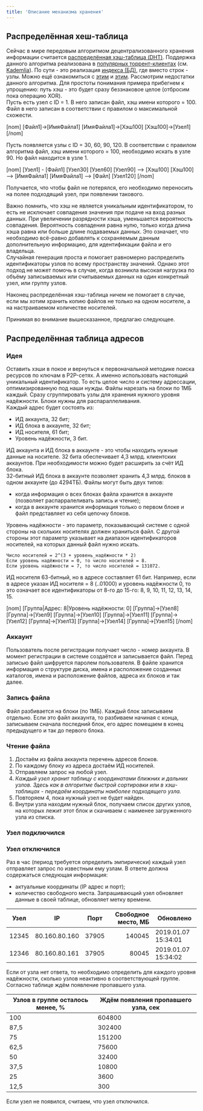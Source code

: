 ```yaml
---
title: 'Описание механизма хранения'
---
```


## Распределённая хеш-таблица
Сейчас в мире передовым алгоритмом децентрализованного хранения информации считается [распределённая хэш-таблица (DHT)](https://ru.wikipedia.org/wiki/Распределённая_хеш-таблица). Поддержка данного алгоритма реализована в [популярных торрент-клиентах](https://ru.wikibooks.org/wiki/BitTorrent/DHT) (см. [Kademlia](https://habr.com/post/107342/)). По сути - это реализация [индекса (БД)](https://ru.wikipedia.org/wiki/Индекс_(базы_данных)), где вместо строк - узлы. 
Можно ещё ознакомиться с [этим](https://ru.wikipedia.org/wiki/Быстрая_сортировка) и [этим](https://ru.wikipedia.org/wiki/Алгоритм_сортировки).
Рассмотрим недостатки данного алгоритма. Для простоты понимания примера прибегнем к упрощению: путь хэш - это будет сразу беззнаковое целое (отбросим пока операцию XOR).  
Пусть есть узел с ID = 1. В него записан файл, хэш имени которого = 100. Файл в него записан в соответствии с правилом о максимальной схожести.  

[nom]
[Файл1]->[ИмяФайла1]
[ИмяФайла1]->[Хэш100]
[Хэш100]->[Узел1]
[/nom]

Пусть появляется узлы с ID = 30, 60, 90, 120. В соответствии с правилом алгоритма файл, хэш имени которого = 100, необходимо искать в узле 90. Но файл находится в узле 1.

[nom]
[Узел1] - [Файл1]
[Узел30]
[Узел60]
[Узел90] --> [Хэш100]
[Хэш100] --> [ИмяФайла1]
[ИмяФайла1] --> [Файл]
[Узел120]
[/nom]

Получается, что чтобы файл не потерялся, его необходимо переносить на полее подходящий узел, при появлении такового.  
  
Важно помнить, что хэш не является уникальным идентификатором, то есть не исключает совпадения значения при подаче на вход разных данных. При увеличении разрядности хэша, уменьшается вероятность совпадения. Вероятность совпадения равна нулю, только когда длина хэша равна или больше длине подаваемых данных. Это означает, что необходимо всё-равно добавлять к сохраняемым данным дополнительную информацию, для идентификации файла и его владельца.  
Случайная генерация проста и помогает равномерно распределить идентификаторы узлов по всему пространству значений. Однако этот подход не может помочь в случае, когда возникла высокая нагрузка по объёму записываемых или считываемых данных на один конкретный узел, или группу узлов.

Наконец распределённая хэш-таблица ничем не помогает в случае, если мы хотим хранить копию файлов не только на одном носителе, а на настраиваемом количестве носителей.  
  
Принимая во внимание вышесказанное, предлагаю следующее.  

## Распределённая таблица адресов
### Идея
Оставить хэши в покое и вернуться к первоначальной методике поиска ресурсов по ключам в P2P-сетях. А именно использовать настоящий уникальный идентификатор. То есть целое число и систему адрессации, оптимизированную под наши нужды. Файлы нарезать на блоки по 1МБ каждый. Сразу сгруппировать узлы для хранения нужного уровня надёжности. Блоки нужны для распараллеливания.   
Каждый адрес будет состоять из:
* ИД аккаунта, 32 бит;
* ИД блока в аккаунте, 32 бит;
* ИД носителя, 61 бит;
* Уровень надёжности, 3 бит.
  
ИД аккаунта и ИД блока в аккаунте - это чтобы находить нужные данные на носителе. 32 бита обеспечивает 4,3 млрд. клиентских аккаунтов. При необходимости можно будет расширить за счёт ИД блока.  
32-битный ИД блока в аккаунте позволяет хранить 4,3 млрд. блоков в одном аккаунте (до 4294ТБ). Файлы могут быть двух типов:
* когда информация о всех блоках файла хранится в аккаунте (позволяет распарралеливать запись и чтение);
* когда в аккаунте хранится информация только о первом блоке и файл представляет из себя цепочку блоков.  

Уровень надёжности - это параметр, показывающий системе с одной стороны на скольких носителях должен храниться файл. С другой стороны этот параметр указывает на диапазон идентификаторов носителей, на которых данный файл нужно искать.  

```
Число носителей = 2^(3 + уровень_надёжности * 2)  
Если уровень надёжности = 0, то число носителей = 8.
Если уровень надёжности = 7, то число носителей = 131072.
```

ИД носителя 63-битный, но в адресе составляет 61 бит. Например, если в адресе указан ИД носителя = 8 (..01000) и уровень надёжности 0, то это означает все идентификаторы от 8-го до 15-го: 8, 9, 10, 11, 12, 13, 14, 15.

[nom]
[Группа|Адрес: 8|Уровень надёжности: 0]
[Группа]->[Узел8]
[Группа]->[Узел9]
[Группа]->[Узел10]
[Группа]->[Узел11]
[Группа]->[Узел12]
[Группа]->[Узел13]
[Группа]->[Узел14]
[Группа]->[Узел15]
[/nom]

### Аккаунт
Пользователь после регистрации получает число - номер аккаунта. В момент регистрации в системе создаётся и записывается файл. Перед записью файл шифруется паролем пользователя. В файле хранится информация о структуре диска, имена и расположение созданных каталогов, имена и расположение файлов, адреса их блоков и так далее.

### Запись файла
Файл разбивается на блоки (по 1МБ). Каждый блок записываем отдельно. Если это файл аккаунта, то разбиваем начиная с конца, записываем сначала последний блок, его адрес помещаем в конец предыдущего и так до первого блока.

### Чтение файла
1. Достаём из файла аккаунта перечень адресов блоков. 
2. По каждому блоку из адреса достаём ИД носителей. 
3. Отправляем запрос на любой узел.
4. _Каждый узел хранит таблицу с координатами ближних и дальних узлов. Здесь как в алгоритме быстрой сортировки или в хэш-таблицах - передаём координаты наиболее подходящего узла._
5. Повторяем 4, пока нужный узел не будет найден.
6. Внутри узла находим нужный блок, получаем список других узлов, на которых лежит этот блок и скачиваем с наименее загруженного узла из списка.

### Узел подключился

### Узел отключился
Раз в час (период требуется определить эмпирически) каждый узел отправляет запрос по известным ему узлам. В ответе должна содержаться следующая информация:
* актуальные координаты (IP адрес и порт);
* количество свободного места.
Запрашивающий узел обновляет данные в своей таблице, обновляет метку времени.

|  Узел  |           IP            |    Порт     | Свободное место, МБ |        Обновлено         |
| -------- | --------------------- | ------------ | ------------------------------: | --------------------------- |
| 12345 |  80.160.80.160  |   37905   |                          140045 | 2019.01.07 15:34:01 |
| 12346 |  80.160.80.161  |   37905   |                            80045 | 2019.01.07 15:34:02 |

Если от узла нет ответа, то необходимо определить для каждого уровня надёжности, сколько узлов неактивно в соответствующей группе. Согласно таблице ждём появление пропавшего узла.

| Узлов в группе осталось менее, % | Ждём появления пропавшего узла, сек |
| ------------------------------------------------ | ------------------------------------------------------- |
|   100  |  604800  |
|  87,5  |  302400  |
|   75    |  151200  |
|   62,5 |  75600    |
|   50    |  32400    |
|   37,5 |  10800    |
|   25    |   3600     |
|   12,5 |  300        |

Если узел не появился, считаем, что узел отключился.